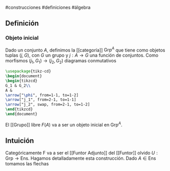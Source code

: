 #construcciones #definiciones #álgebra 
## Definición
### Objeto inicial
Dado un conjunto $A$, definimos la [[categoría]] $\text{Grp}^A$ que tiene como objetos tuplas  $(j, G)$, con $G$ un grupo y $j: A\to G$ una función de conjuntos. Como morfismos $(j_{1},G_{1})\to (j_{2},G_{2})$ diagramas conmutativos
```tikz
\usepackage{tikz-cd}
\begin{document}
\begin{tikzcd}
G_1 & G_2\\
A &
\arrow["\phi", from=1-1, to=1-2]
\arrow["j_1", from=2-1, to=1-1]
\arrow["j_2", swap, from=2-1, to=1-2]
\end{tikzcd}
\end{document}
```

El [[Grupo]] libre $F(A)$ va a ser un objeto inicial en $\text{Grp}^A$.

## Intuición

Categóricamente F va a ser el [[Funtor Adjunto]] del [[Funtor]] olvido $U : \text{Grp} \to \text{Ens}$. Hagamos detalladamente esta construcción. Dado $A \in \text{Ens}$ tomamos las flechas 